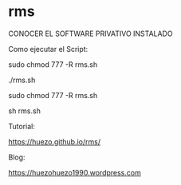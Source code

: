 # rms
CONOCER EL SOFTWARE PRIVATIVO INSTALADO 



Como ejecutar el Script:

sudo chmod 777 -R rms.sh

./rms.sh

sudo chmod 777 -R rms.sh

sh rms.sh

Tutorial:

https://huezo.github.io/rms/

Blog:

https://huezohuezo1990.wordpress.com
